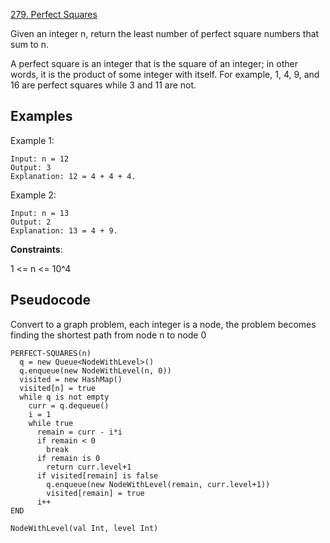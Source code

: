 [279. Perfect Squares](https://leetcode.com/problems/perfect-squares/)

Given an integer n, return the least number of perfect square numbers that sum to n.

A perfect square is an integer that is the square of an integer; in other words, it is the product of some integer with itself. For example, 1, 4, 9, and 16 are perfect squares while 3 and 11 are not.

## Examples

Example 1:

```
Input: n = 12
Output: 3
Explanation: 12 = 4 + 4 + 4.
```

Example 2:

```
Input: n = 13
Output: 2
Explanation: 13 = 4 + 9.
```

**Constraints**:

1 <= n <= 10^4

## Pseudocode

Convert to a graph problem, each integer is a node, the problem becomes finding the shortest path from node n to node 0

```
PERFECT-SQUARES(n)
  q = new Queue<NodeWithLevel>()
  q.enqueue(new NodeWithLevel(n, 0))
  visited = new HashMap()
  visited[n] = true
  while q is not empty
    curr = q.dequeue()
    i = 1
    while true
      remain = curr - i*i
      if remain < 0
        break
      if remain is 0
        return curr.level+1
      if visited[remain] is false
        q.enqueue(new NodeWithLevel(remain, curr.level+1))
        visited[remain] = true
      i++
END

NodeWithLevel(val Int, level Int)
```
